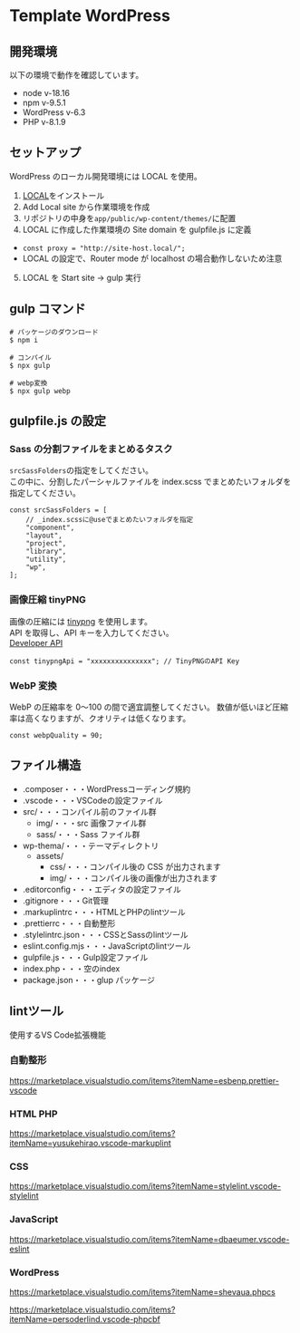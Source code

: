 # Template WordPress

## 開発環境

以下の環境で動作を確認しています。

- node v-18.16
- npm v-9.5.1
- WordPress v-6.3
- PHP v-8.1.9

## セットアップ

WordPress のローカル開発環境には LOCAL を使用。

1. [LOCAL](https://localwp.com/)をインストール
2. Add Local site から作業環境を作成
3. リポジトリの中身を`app/public/wp-content/themes/`に配置
4. LOCAL に作成した作業環境の Site domain を gulpfile.js に定義

- `const proxy = "http://site-host.local/";`
- LOCAL の設定で、Router mode が localhost の場合動作しないため注意

5. LOCAL を Start site -> gulp 実行

## gulp コマンド

```
# パッケージのダウンロード
$ npm i

# コンパイル
$ npx gulp

# webp変換
$ npx gulp webp
```

## gulpfile.js の設定

### Sass の分割ファイルをまとめるタスク

`srcSassFolders`の指定をしてください。<br>
この中に、分割したパーシャルファイルを index.scss でまとめたいフォルダを指定してください。

```
const srcSassFolders = [
	// _index.scssに@useでまとめたいフォルダを指定
	"component",
	"layout",
	"project",
	"library",
	"utility",
	"wp",
];
```

### 画像圧縮 tinyPNG

画像の圧縮には [tinypng](https://tinypng.com/) を使用します。<br>
API を取得し、API キーを入力してください。<br>
[Developer API](https://tinypng.com/developers)

```
const tinypngApi = "xxxxxxxxxxxxxxx"; // TinyPNGのAPI Key
```

### WebP 変換

WebP の圧縮率を 0〜100 の間で適宜調整してください。
数値が低いほど圧縮率は高くなりますが、クオリティは低くなります。

```
const webpQuality = 90;
```

## ファイル構造

- .composer・・・WordPressコーディング規約
- .vscode・・・VSCodeの設定ファイル
- src/・・・コンパイル前のファイル群
  - img/・・・src 画像ファイル群
  - sass/・・・Sass ファイル群
- wp-thema/・・・テーマディレクトリ
  - assets/
    - css/・・・コンパイル後の CSS が出力されます
    - img/・・・コンパイル後の画像が出力されます
- .editorconfig・・・エディタの設定ファイル
- .gitignore・・・Git管理
- .markuplintrc・・・HTMLとPHPのlintツール
- .prettierrc・・・自動整形
- .stylelintrc.json・・・CSSとSassのlintツール
- eslint.config.mjs・・・JavaScriptのlintツール
- gulpfile.js・・・Gulp設定ファイル
- index.php・・・空のindex
- package.json・・・glup パッケージ

## lintツール

使用するVS Code拡張機能

### 自動整形

https://marketplace.visualstudio.com/items?itemName=esbenp.prettier-vscode

### HTML PHP

https://marketplace.visualstudio.com/items?itemName=yusukehirao.vscode-markuplint

### CSS

https://marketplace.visualstudio.com/items?itemName=stylelint.vscode-stylelint

### JavaScript

https://marketplace.visualstudio.com/items?itemName=dbaeumer.vscode-eslint

### WordPress

https://marketplace.visualstudio.com/items?itemName=shevaua.phpcs

https://marketplace.visualstudio.com/items?itemName=persoderlind.vscode-phpcbf
